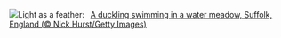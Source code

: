 ![](https://www.bing.com/th?id=OHR.LittleDuckling_EN-US0447954247_UHD.jpg&w=1000)Light as a feather:&nbsp;&ensp;[A duckling swimming in a water meadow, Suffolk, England (© Nick Hurst/Getty Images)](https://www.bing.com/th?id=OHR.LittleDuckling_EN-US0447954247_UHD.jpg)
<br><br/>
